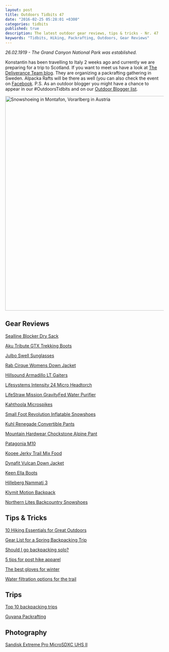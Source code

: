 ```yaml
---
layout: post
title: Outdoors Tidbits 47
date: "2016-02-25 05:28:01 +0300"
categories: tidbits
published: true
description: The latest outdoor gear reviews, tips & tricks - Nr. 47
keywords: "Tidbits, Hiking, Packrafting, Outdoors, Gear Reviews"
---
```

*26.02.1919 - The Grand Canyon National Park was established.*

Konstantin has been travelling to Italy 2 weeks ago and currently we are preparing for a trip to Scotland. If you want to meet us have a look at <a href="http://deliveranceteam.outdrr.com/information-angaende-swedish-packraft-round-up-2016/">The Deliverance Team blog</a>. They are organizing a packrafting gathering in Sweden. Alpacka Rafts will be there as well (you can also check the event on <a href="https://www.facebook.com/events/501436800038543/permalink/501710246677865/">Facebook</a>. P.S. As an outdoor blogger you might have a chance to appear in our #OutdoorsTidbits and on our <a href="http://www.hikeventures.com/blogs/">Outdoor Blogger list</a>.

<a data-flickr-embed="true"  href="https://www.flickr.com/photos/90204224@N07/24251111034/in/dateposted-public/" title="Snowshoeing in Montafon, Vorarlberg in Austria"><img src="https://farm2.staticflickr.com/1444/24251111034_c22cba2bd2_b.jpg" width="1024" height="681" alt="Snowshoeing in Montafon, Vorarlberg in Austria"></a><script async src="//embedr.flickr.com/assets/client-code.js" charset="utf-8"></script>
<!--more-->

## Gear Reviews
<a href="http://treelinebackpacker.com/2016/02/24/sealline-blocker-dry-sack/">Sealline Blocker Dry Sack</a>

<a href="http://thegirloutdoors.co.uk/2016/02/22/review-aku-tribute-gtx-trekking-boots-japan/">Aku Tribute GTX Trekking Boots</a>

<a href="http://www.fionaoutdoors.co.uk/2016/02/kit-review-julbo-nautic-swell-sunglasses.html">Julbo Swell Sunglasses</a>

<a href="http://www.fionaoutdoors.co.uk/2016/02/kit-review-rab-cirque-womens-down-jacket.html">Rab Cirque Womens Down Jacket</a>

<a href="http://treelinebackpacker.com/2016/02/21/hillsound-armadillo-lt-gaiters-review/">Hillsound Armadillo LT Gaiters</a>

<a href="http://wildaboutscotland.com/2016/02/21/product-review-lifesystems-intensity-24-micro-headtorch/">Lifesystems Intensity 24 Micro Headtorch</a>

<a href="http://feeds.feedblitz.com/~/138207775/0/sectionhikercom~LifeStraw-Mission-GravityFed-Water-Purifier-Review/">LifeStraw Mission GravityFed Water Purifier</a>

<a href="http://treelinebackpacker.com/2016/02/12/kahthoola-microspikes-review/">Kahthoola Microspikes</a>

<a href="https://gearjunkie.com/small-foot-revolution-inflatable-snowshoes-review">Small Foot Revolution Inflatable Snowshoes</a>

<a href="http://blog.rei.com/hike/gear-review-kuhl-renegade-convertible-pants/">Kuhl Renegade Convertible Pants</a>

<a href="http://3upadventures.com/2016/02/11/gear-review-mountain-hardware-chockstone-alpine-pant/">Mountain Hardwear Chockstone Alpine Pant</a>

<a href="http://www.gearexposure.com/patagonia-m10-review-ultralight-emergency-shell/">Patagonia M10</a>

<a href="http://www.hikingthetrail.com/2016/02/kooee-jerky-trail-mix-food-review/">Kooee Jerky Trail Mix Food</a>

<a href="https://gearjunkie.com/stretchy-puffy-dynafit-vulcan-down-jacket-review">Dynafit Vulcan Down Jacket</a>

<a href="http://thegirloutdoors.co.uk/2016/02/08/keen-ella-boots/">Keen Ella Boots</a>

<a href="http://fraeulein-draussen.de/hilleberg-nammatj-3-testbericht/">Hilleberg Nammatj 3</a>

<a href="http://feeds.feedblitz.com/~/136608167/0/sectionhikercom~Klymit-Motion-Backpack-Review/">Klymit Motion Backpack</a>

<a href="http://feeds.feedblitz.com/~/134110555/0/sectionhikercom~Northern-Lites-Backcountry-Snowshoes-Review/">Northern Lites Backcountry Snowshoes</a>

## Tips & Tricks
<a href="http://www.bushwalkingblog.com.au/hiking-essentials-great-outdoors-month-easter/">10 Hiking Essentials for Great Outdoors</a>

<a href="http://blissfulhiking.blogspot.com/2012/11/making-gear-list-and-checking-it-twice.html">Gear List for a Spring Backpacking Trip</a>

<a href="http://thebigoutside.com/ask-me-should-i-go-backpacking-solo/">Should I go backpacking solo?</a>

<a href="http://hikeswithtykes.blogspot.com/2016/02/five-tips-for-post-hike-apparel.html">5 tips for post hike apparel</a>

<a href="http://thebigoutside.com/review-the-best-gloves-for-winter/">The best gloves for winter</a>

<a href="http://www.hikingforward.com/blog/water-filtration-options-for-the-trail">Water filtration options for the trail</a>

## Trips
<a href="http://thebigoutside.com/my-top-10-favorite-backpacking-trips/">Top 10 backpacking trips</a>

<a href="http://beyondthebackyard.com/2016/02/22/guyana-packrafting/">Guyana Packrafting</a>

## Photography
<a href="http://www.dpreview.com/news/4525535183/sandisk-extreme-pro-microsdxc-uhs-ii-is-worlds-fastest">Sandisk Extreme Pro MicroSDXC UHS II</a>
